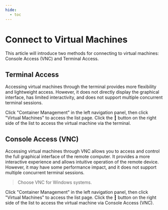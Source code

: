 ```yaml
---
hide:
  - toc
---
```


# Connect to Virtual Machines

This article will introduce two methods for connecting to virtual machines: Console Access (VNC) and Terminal Access.

## Terminal Access

Accessing virtual machines through the terminal provides more flexibility and lightweight access. However, it does not directly display the graphical interface, has limited interactivity, and does not support multiple concurrent terminal sessions.

Click "Container Management" in the left navigation panel, then click "Virtual Machines" to access the list page. Click the __┇__ button on the right side of the list to access the virtual machine via the terminal.

## Console Access (VNC)

Accessing virtual machines through VNC allows you to access and control the full graphical interface of the remote computer. It provides a more interactive experience and allows intuitive operation of the remote device. However, it may have some performance impact, and it does not support multiple concurrent terminal sessions.

> Choose VNC for Windows systems.

Click "Container Management" in the left navigation panel, then click "Virtual Machines" to access the list page. Click the __┇__ button on the right side of the list to access the virtual machine via Console Access (VNC).
